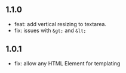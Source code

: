## 1.1.0

- feat: add vertical resizing to textarea.
- fix: issues with `&gt;` and `&lt;`

## 1.0.1

- fix: allow any HTML Element for templating
